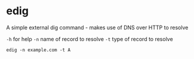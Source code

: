 # edig
A simple external dig command - makes use of DNS over HTTP to resolve

`-h` for help
`-n` name of record to resolve
`-t` type of record to resolve

```
edig -n example.com -t A
```
